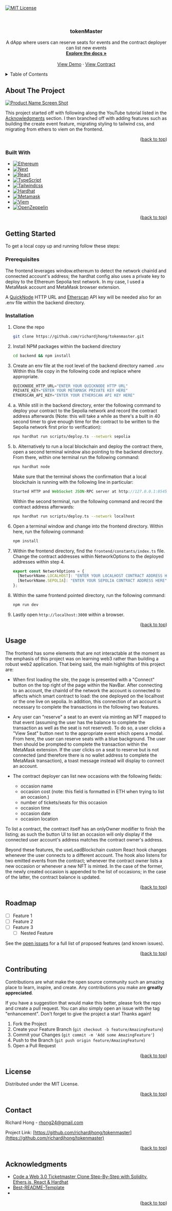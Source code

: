 <a name="readme-top"></a>

<!-- PROJECT SHIELDS -->

[![MIT License][license-shield]][license-url]

<!-- PROJECT LOGO -->
<br />
<div align="center">

<h3 align="center">tokenMaster</h3>

  <p align="center">
    A dApp where users can reserve seats for events and the contract deployer can list new events
    <br />
    <a href="https://github.com/richardjhong/tokenmaster"><strong>Explore the docs »</strong></a>
    <br />
    <br />
    <a href="https://tokenmaster-blockchain.vercel.app/">View Demo</a>
    ·
    <a href="https://sepolia.etherscan.io/address/0x9F3C98fAc3410156ce5F62C8ceDBb84d3F6BB405">View Contract</a>
  </p>
</div>

<!-- TABLE OF CONTENTS -->
<details>
  <summary>Table of Contents</summary>
  <ol>
    <li>
      <a href="#about-the-project">About The Project</a>
      <ul>
        <li><a href="#built-with">Built With</a></li>
      </ul>
    </li>
    <li>
      <a href="#getting-started">Getting Started</a>
      <ul>
        <li><a href="#prerequisites">Prerequisites</a></li>
        <li><a href="#installation">Installation</a></li>
      </ul>
    </li>
    <li><a href="#usage">Usage</a></li>
    <li><a href="#roadmap">Roadmap</a></li>
    <li><a href="#contributing">Contributing</a></li>
    <li><a href="#license">License</a></li>
    <li><a href="#contact">Contact</a></li>
    <li><a href="#acknowledgments">Acknowledgments</a></li>
  </ol>
</details>

<!-- ABOUT THE PROJECT -->

## About The Project

[![Product Name Screen Shot][product-screenshot]]()

This project started off with following along the YouTube tutorial listed in the <a href="#acknowledgments">Acknowledgments</a> section. I then branched off with adding features such as building the create event feature, migrating styling to tailwind css, and migrating from ethers to viem on the frontend. 

<p align="right">(<a href="#readme-top">back to top</a>)</p>

### Built With

- [![Ethereum][Ethereum]][Ethereum-url]
- [![Next][Next.js]][Next-url]
- [![React][React.js]][React-url]
- [![TypeScript][TypeScript.js]][TypeScript-url]
- [![Tailwindcss][Tailwindcss]][Tailwindcss-url]
- [![Hardhat][Hardhat.js]][Hardhat-url]
- [![Metamask][Metamask.js]][Metamask-url]
- [![Viem][Viem.sh]][Viem-url]
- [![OpenZeppelin][OpenZeppelin]][OpenZeppelin-url]

<p align="right">(<a href="#readme-top">back to top</a>)</p>

<!-- GETTING STARTED -->

## Getting Started

To get a local copy up and running follow these steps:

### Prerequisites

The frontend leverages window.ethereum to detect the network chainId and connected account's address; the hardhat config also uses a private key to deploy to the Ethereum Sepolia test network. In my case, I used a MetaMask account and MetaMask browser extension. 

A [QuickNode](https://www.quicknode.com/) HTTP URL and [Etherscan](https://etherscan.io/) API key will be needed also for an .env file within the backend directory.

### Installation

1. Clone the repo
   ```sh
   git clone https://github.com/richardjhong/tokenmaster.git
   ```
2. Install NPM packages within the backend directory
   ```sh
   cd backend && npm install
   ```
3. Create an env file at the root level of the backend directory named `.env`
   Within this file copy in the following code and replace where appropriate.

   ```js
   QUICKNODE_HTTP_URL="ENTER YOUR QUICKNODE HTTP URL"
   PRIVATE_KEY="ENTER YOUR METAMASK PRIVATE KEY HERE"
   ETHERSCAN_API_KEY="ENTER YOUR ETHERSCAN API KEY HERE"
   ```

4. a. While still in the backend directory, enter the following command to deploy your contract to the Sepolia network and record the contract address afterwards (Note: this will take a while as there's a built in 40 second timer to give enough time for the contract to be written to the Sepolia network first prior to verification):
    ```sh
    npx hardhat run scripts/deploy.ts --network sepolia
    ```

4. b. Alternatively to run a local blockchain and deploy the contract there, open a second terminal window also pointing to the backend directory. From there, within one terminal run the following command:
    ```sh
    npx hardhat node
    ```

    Make sure that the terminal shows the confirmation that a local blockchain is running with the following line in particular:
    ```js
    Started HTTP and WebSocket JSON-RPC server at http://127.0.0.1:8545/
    ```
    
    Within the second terminal, run the following command and record the contract address afterwards: 
    ```sh
    npx hardhat run scripts/deploy.ts --network localhost
    ```
  
5. Open a terminal window and change into the frontend directory. Within here, run the following command:
    ```sh
    npm install
    ```

6. Within the frontend directory, find the `frontend/constants/index.ts` file. Change the contract addresses within NetworkOptions to the deployed addresses within step 4. 
    ```js
    export const NetworkOptions = {
      [NetworkName.LOCALHOST]: "ENTER YOUR LOCALHOST CONTRACT ADDRESS HERE",
      [NetworkName.SEPOLIA]: "ENTER YOUR SEPOLIA CONTRACT ADDRESS HERE",
    };
    ```

7. Within the same frontend pointed directory, run the following command:
    ```sh
    npm run dev
    ```

8. Lastly open `http://localhost:3000` within a browser.

<p align="right">(<a href="#readme-top">back to top</a>)</p>

<!-- USAGE EXAMPLES -->

## Usage

The frontend has some elements that are not interactable at the moment as the emphasis of this project was on learning web3 rather than building a robust web2 application. That being said, the main highlights of this project are:

* When first loading the site, the page is presented with a "Connect" button on the top right of the page within the NavBar. After connecting to an account, the chainId of the network the account is connected to affects which smart contract to load: the one deployed on the localhost or the one live on sepolia. In addition, this connection of an account is necessary to complete the transactions in the following two features.

* Any user can "reserve" a seat to an event via minting an NFT mapped to that event (assuming the user has the balance to complete the transaction as well as the seat is not reserved). To do so, a user clicks a "View Seat" button next to the appropriate event which opens a modal. From here, the user can reserve seats with a blue background. The user then should be prompted to complete the transaction within the MetaMask extension. If the user clicks on a seat to reserve but is not connected (and therefore there is no wallet address to complete the MetaMask transaction), a toast message instead will display to connect an account.

* The contract deployer can list new occasions with the following fields:
  - occasion name
  - occasion cost (note: this field is formatted in ETH when trying to list an occasion.)
  - number of tickets/seats for this occasion
  - occasion time
  - occasion date
  - occasion location

To list a contract, the contract itself has an onlyOwner modifier to finish the listing; as such the button UI to list an occasion will only display if the connected user account's address matches the contract owner's address. 

Beyond these features, the useLoadBlockchain custom React hook changes whenever the user connects to a different account. The hook also listens for two emitted events from the contract; whenever the contract owner lists a new occasion or whenever a new NFT is minted. In the case of the former, the newly created occasion is appended to the list of occasions; in the case of the latter, the contract balance is updated. 

<p align="right">(<a href="#readme-top">back to top</a>)</p>

<!-- ROADMAP -->

## Roadmap

- [ ] Feature 1
- [ ] Feature 2
- [ ] Feature 3
  - [ ] Nested Feature

See the [open issues](https://github.com/richardjhong/tokenmaster/issues) for a full list of proposed features (and known issues).

<p align="right">(<a href="#readme-top">back to top</a>)</p>

<!-- CONTRIBUTING -->

## Contributing

Contributions are what make the open source community such an amazing place to learn, inspire, and create. Any contributions you make are **greatly appreciated**.

If you have a suggestion that would make this better, please fork the repo and create a pull request. You can also simply open an issue with the tag "enhancement".
Don't forget to give the project a star! Thanks again!

1. Fork the Project
2. Create your Feature Branch (`git checkout -b feature/AmazingFeature`)
3. Commit your Changes (`git commit -m 'Add some AmazingFeature'`)
4. Push to the Branch (`git push origin feature/AmazingFeature`)
5. Open a Pull Request

<p align="right">(<a href="#readme-top">back to top</a>)</p>

<!-- LICENSE -->

## License

Distributed under the MIT License.

<p align="right">(<a href="#readme-top">back to top</a>)</p>

<!-- CONTACT -->

## Contact

Richard Hong - rhong24@gmail.com

Project Link: [https://github.com/richardjhong/tokenmaster](https://github.com/richardjhong/tokenmaster)

<p align="right">(<a href="#readme-top">back to top</a>)</p>

<!-- ACKNOWLEDGMENTS -->

## Acknowledgments

- [Code a Web 3.0 Ticketmaster Clone Step-By-Step with Solidity, Ethers.js, React & Hardhat](https://www.youtube.com/watch?v=_H9Qppf13GI&ab_channel=DappUniversity)
- [Best-README-Template](https://github.com/othneildrew/Best-README-Template)
- []()

<p align="right">(<a href="#readme-top">back to top</a>)</p>

<!-- MARKDOWN LINKS & IMAGES -->

[contributors-shield]: https://img.shields.io/github/contributors/richardjhong/tokenmaster.svg?style=for-the-badge
[contributors-url]: https://github.com/richardjhong/tokenmaster/graphs/contributors
[forks-shield]: https://img.shields.io/github/forks/richardjhong/tokenmaster.svg?style=for-the-badge
[forks-url]: https://github.com/richardjhong/tokenmaster/network/members
[stars-shield]: https://img.shields.io/github/stars/richardjhong/tokenmaster.svg?style=for-the-badge
[stars-url]: https://github.com/richardjhong/tokenmaster/stargazers
[issues-shield]: https://img.shields.io/github/issues/richardjhong/tokenmaster.svg?style=for-the-badge
[issues-url]: https://github.com/richardjhong/tokenmaster/issues
[license-shield]: https://img.shields.io/badge/License-MIT-yellow.svg
[license-url]: https://opensource.org/licenses/MIT
[linkedin-shield]: https://img.shields.io/badge/-LinkedIn-black.svg?style=for-the-badge&logo=linkedin&colorB=555
[linkedin-url]: https://linkedin.com/in/linkedin_username
[product-screenshot]: ./assets/event_page.png
[Next.js]: https://img.shields.io/badge/next.js-000000?style=for-the-badge&logo=nextdotjs&logoColor=white
[Next-url]: https://nextjs.org/
[React.js]: https://img.shields.io/badge/React-20232A?style=for-the-badge&logo=react&logoColor=61DAFB
[React-url]: https://reactjs.org/
[Ethereum]: https://img.shields.io/badge/ethereum-%23222222?style=for-the-badge&logo=ethereum
[Ethereum-url]: https://ethereum.org/en/
[Hardhat.js]: https://img.shields.io/badge/hardhat-js
[Hardhat-url]: https://hardhat.org/
[Metamask.js]: https://img.shields.io/badge/metamask-orange
[Metamask-url]: https://metamask.io/
[TypeScript.js]: https://img.shields.io/badge/TypeScript-blue?style=for-the-badge&logo=typescript&logoColor=white
[TypeScript-url]: https://www.typescriptlang.org/
[Tailwindcss]: https://img.shields.io/badge/tailwindcss-white?style=for-the-badge&logo=tailwindcss&logoColor=39BDF8&color=0B1120
[Tailwindcss-url]: https://tailwindcss.com/
[Viem.sh]: https://img.shields.io/badge/viem-sh?color=1E1E20
[Viem-url]: https://viem.sh/
[OpenZeppelin]: https://img.shields.io/badge/OpenZeppelin-white
[OpenZeppelin-url]: https://www.openzeppelin.com/
